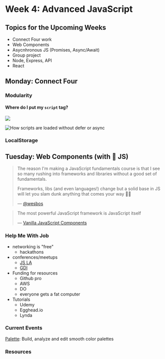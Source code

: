 # Week 4: Advanced JavaScript

## Topics for the Upcoming Weeks

- Connect Four work
- Web Components
- Asycnhronous JS (Promises, Async/Await)
- Group project
- Node, Express, API
- React

## Monday: Connect Four

### Modularity

#### Where do I put my `script` tag?

![](https://developers.google.com/web/fundamentals/primers/imgs/async-defer.svg)

![How scripts are loaded without defer or async](https://flaviocopes.com/javascript-async-defer/without-defer-async-head.png)

### LocalStorage

## Tuesday: Web Components (with 🍨 JS)

> The reason I'm making a JavaScript fundamentals course is that I see so many rushing into frameworks and libraries without a good set of fundamentals.
>
> Frameworks, libs (and even languages!) change but a solid base in JS will let you slam dunk anything that comes your way 👍🏻
>
> &mdash; [@wesbos](https://twitter.com/wesbos/status/1095719127686230016)

> The most powerful JavaScript framework is JavaScript itself
>
> &mdash; [Vanilla JavaScript Components](https://medium.com/bunnyllc/vanilla-js-components-8d20c58b69f4)

### Help Me With Job

- networking is "free"
  - hackathons
- conferences/meetups
  - [JS LA](https://js.la/)
  - [GDI](https://www.girldevelopit.com/)
- Funding for resources
  - Github pro
  - AWS
  - DO
  - everyone gets a fat computer
- Tutorials
  - Udemy
  - Egghead.io
  - Lynda

### Current Events

[Palette](https://palettte.app/): Build, analyze and edit smooth color palettes

### Resources
